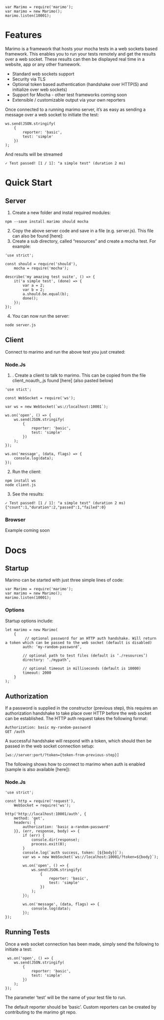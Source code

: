 ```
var Marimo = require('marimo');
var marimo = new Marimo();
marimo.listen(10001); 
```

# Features
Marimo is a framework that hosts your mocha tests in a web sockets based framework. This enables you to run your tests remotely and get the results over a web socket. These results can then be displayed real time in a website, app or any other framework. 
* Standard web sockets support
* Security via TLS
* Optional token based authentication (handshake over HTTP(S) and initialize over web sockets)
* Support for Mocha - other test frameworks coming soon
* Extensible / customizable output via your own reporters

Once connected to a running marimo server, it’s as easy as sending a message over a web socket to initiate the test:

```
ws.send(JSON.stringify(
	{
		reporter: 'basic',
		test: 'simple'
	})
);
```

And results will be streamed 
```
✓ Test passed! [1 / 1]: "a simple test" (duration 2 ms)
```


# Quick Start
## Server
1. Create a new folder and instal required modules: 
```
npm --save install marimo should mocha
```
2. Copy the above server code and save in a file (e.g. server.js). This file can also be found [here]: 
3. Create a sub directory, called “resources” and create a mocha test. For example:

```
'use strict';

const should = require('should'),
	mocha = require('mocha');

describe('my amazing test suite', () => {
	it('a simple test', (done) => {
		var a = 2;
		var b = 2;
		a.should.be.equal(b);            
		done();
	});
});

```
4. You can now run the server:
```
node server.js
```

## Client
Connect to marimo and run the above test you just created:
### Node.Js
1. . Create a client to talk to marimo. This can be copied from the file client_noauth_.js found [here] (also pasted below)

```
'use stict';

const WebSocket = require('ws');

var ws = new WebSocket(`ws://localhost:10001`);

ws.on('open', () => {
	ws.send(JSON.stringify(
		{
			reporter: 'basic',
			test: 'simple'
		})
	);
});

ws.on('message', (data, flags) => {
	console.log(data);
});	
```

2. Run the client:

```
npm install ws
node client.js
```

3. See the results:

```
✓ Test passed! [1 / 1]: "a simple test" (duration 2 ms)
{"count":1,"duration":2,"passed":1,"failed":0}
```

### Browser
Example coming soon


# Docs
## Startup
Marimo can be started with just three simple lines of code:

```
var Marimo = require('marimo');
var marimo = new Marimo();
marimo.listen(10001); 
```

### Options
Startup options include:

```
let marimo = new Marimo(
	{
		 // optional password for an HTTP auth handshake. Will return a token which can be passed to the web socket (default is disabled)
		auth: ‘my-random-password’,

		// optional path to test files (default is ‘./resources’)		
		directory: ‘./mypath’, 

		// optional timeout in milliseconds (default is 10000)
		timeout: 2000 
	}
);
```
## Authorization
If a password is supplied in the constructor (previous step), this requires an authorization handshake to take place over HTTP before the web socket can be established. The HTTP auth request takes the following format:

```
Authorization: basic my-random-password
GET /auth 
```

A successful handshake will respond with a token, which should then be passed in the web socket connection setup:

```
[ws://server:port/?token={token-from-previous-step}]
```

The following shows how to connect to marimo when auth is enabled (sample is also available [here]):

### Node.Js

```
'use strict';

const http = require('request'),
	WebSocket = require('ws');

http('http://localhost:10001/auth', {
	method: 'get',
	headers: {
		authorization: 'basic a-random-password'
	}}, (err, response, body) => {
		if (err) {
			console.dir(response);
			process.exit(0);
		}
		console.log(`auth success, token: [${body}]`);
		var ws = new WebSocket(`ws://localhost:10001/?token=${body}`);

		ws.on('open', () => {
			ws.send(JSON.stringify(
				{
					reporter: 'basic',
					test: 'simple'
				})
			);
		});

		ws.on('message', (data, flags) => {
			console.log(data);
		});
});
```

## Running Tests
Once a web socket connection has been made, simply send the following to initiate a test:

```
 ws.on('open', () => {
	ws.send(JSON.stringify(
		{
			reporter: 'basic',
			test: 'simple'
		})
	);
});
```

The parameter ‘test’ will be the name of your test file to run. 

The default reporter should be ‘basic’. Custom reporters can be created by contributing to the marimo git repo. 